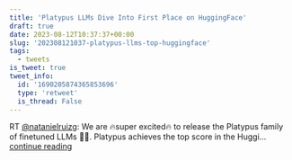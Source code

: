 ```yaml
---
title: 'Platypus LLMs Dive Into First Place on HuggingFace'
draft: true
date: 2023-08-12T10:37:37+00:00
slug: '202308121037-platypus-llms-top-huggingface'
tags:
  - tweets
is_tweet: true
tweet_info:
  id: '1690205874365853696'
  type: 'retweet'
  is_thread: False
---
```




RT [@natanielruizg](https://x.com/natanielruizg): We are 🔥super excited🔥 to release the Platypus family of finetuned LLMs 🥳🥳. Platypus achieves the top score in the Huggi… [continue reading](https://x.com/sytelus/status/1690205874365853696)
